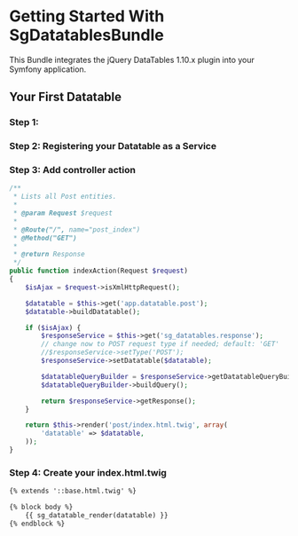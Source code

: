 # Getting Started With SgDatatablesBundle

This Bundle integrates the jQuery DataTables 1.10.x plugin into your Symfony application.

## Your First Datatable

### Step 1: 

### Step 2: Registering your Datatable as a Service

### Step 3: Add controller action

```php
/**
 * Lists all Post entities.
 *
 * @param Request $request
 *
 * @Route("/", name="post_index")
 * @Method("GET")
 *
 * @return Response
 */
public function indexAction(Request $request)
{
    $isAjax = $request->isXmlHttpRequest();

    $datatable = $this->get('app.datatable.post');
    $datatable->buildDatatable();

    if ($isAjax) {
        $responseService = $this->get('sg_datatables.response');
        // change now to POST request type if needed; default: 'GET'
        //$responseService->setType('POST');
        $responseService->setDatatable($datatable);

        $datatableQueryBuilder = $responseService->getDatatableQueryBuilder();
        $datatableQueryBuilder->buildQuery();

        return $responseService->getResponse();
    }

    return $this->render('post/index.html.twig', array(
        'datatable' => $datatable,
    ));
}
```

### Step 4: Create your index.html.twig

```html
{% extends '::base.html.twig' %}

{% block body %}
    {{ sg_datatable_render(datatable) }}
{% endblock %}
```
